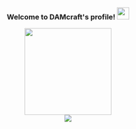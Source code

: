 <h3 align="center">
  Welcome to DAMcraft's profile! 
  <img src="https://media.giphy.com/media/hvRJCLFzcasrR4ia7z/giphy.gif" width="28">
</h3>
<!--
<p align="center">
  <img src="https://readme-typing-svg.herokuapp.com?font=Fira+Code&pause=1000&center=true&width=435&lines=Welcome!;This+is+my+GitHub+page!" alt="Typing SVG" align="center"/>
</p>
-->
<p align="center">
  <img src="https://lanyard-profile-readme.vercel.app/api/495257778802393088?animated=true" height=200px/>
  <br>
  <img src="https://github-readme-stats.vercel.app/api?username=DAMcraft&show_icons=true&theme=tokyonight">
</p>
